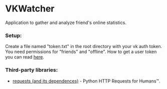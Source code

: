 # VKWatcher
Application to gather and analyze friend's online statistics.

### Setup:
Create a file named "token.txt" in the root directory with your vk auth token. You need permissions for "friends" and "offline". How to get a user token you can read [here](https://vk.com/dev/authcode_flow_user).

### Third-party libraries:
* [requests (and its dependences)](https://github.com/kennethreitz/requests) - Python HTTP Requests for Humans™.